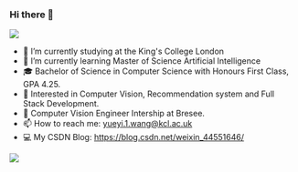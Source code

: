 ### Hi there 👋

![](https://github.com/halfrost/halfrost/blob/master/icons/header_.png)
- 🔭 I’m currently studying at the King's College London
- 🌱 I’m currently learning Master of Science Artificial Intelligence
- 🎓 Bachelor of Science in Computer Science with Honours First Class, GPA 4.25.
- 🧐 Interested in Computer Vision, Recommendation system and Full Stack Development.
- 💼 Computer Vision Engineer Intership at Bresee.
- 📫 How to reach me: yueyi.1.wang@kcl.ac.uk
- 💻 My CSDN Blog: https://blog.csdn.net/weixin_44551646/

![](http://antzuhl.cn:4000/get/@66Kevin.readme)

